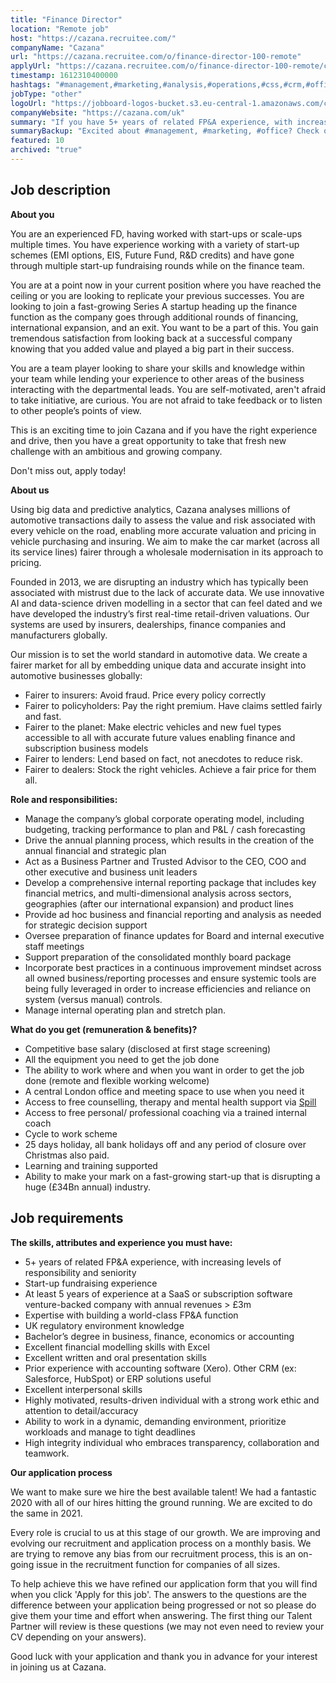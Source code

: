 ```yaml
---
title: "Finance Director"
location: "Remote job"
host: "https://cazana.recruitee.com/"
companyName: "Cazana"
url: "https://cazana.recruitee.com/o/finance-director-100-remote"
applyUrl: "https://cazana.recruitee.com/o/finance-director-100-remote/c/new"
timestamp: 1612310400000
hashtags: "#management,#marketing,#analysis,#operations,#css,#crm,#office,#finance"
jobType: "other"
logoUrl: "https://jobboard-logos-bucket.s3.eu-central-1.amazonaws.com/cazana"
companyWebsite: "https://cazana.com/uk"
summary: "If you have 5+ years of related FP&A experience, with increasing levels of responsibility and seniority, Cazana is looking for someone with your skillset."
summaryBackup: "Excited about #management, #marketing, #office? Check out this job post!"
featured: 10
archived: "true"
---
```


## Job description

**About you**

You are an experienced FD, having worked with start-ups or scale-ups multiple times. You have experience working with a variety of start-up schemes (EMI options, EIS, Future Fund, R&D credits) and have gone through multiple start-up fundraising rounds while on the finance team.

You are at a point now in your current position where you have reached the ceiling or you are looking to replicate your previous successes. You are looking to join a fast-growing Series A startup heading up the finance function as the company goes through additional rounds of financing, international expansion, and an exit. You want to be a part of this. You gain tremendous satisfaction from looking back at a successful company knowing that you added value and played a big part in their success.

You are a team player looking to share your skills and knowledge within your team while lending your experience to other areas of the business interacting with the departmental leads. You are self-motivated, aren't afraid to take initiative, are curious. You are not afraid to take feedback or to listen to other people’s points of view.

This is an exciting time to join Cazana and if you have the right experience and drive, then you have a great opportunity to take that fresh new challenge with an ambitious and growing company.

Don't miss out, apply today!

**About us**

Using big data and predictive analytics, Cazana analyses millions of automotive transactions daily to assess the value and risk associated with every vehicle on the road, enabling more accurate valuation and pricing in vehicle purchasing and insuring. We aim to make the car market (across all its service lines) fairer through a wholesale modernisation in its approach to pricing.

Founded in 2013, we are disrupting an industry which has typically been associated with mistrust due to the lack of accurate data. We use innovative AI and data-science driven modelling in a sector that can feel dated and we have developed the industry’s first real-time retail-driven valuations. Our systems are used by insurers, dealerships, finance companies and manufacturers globally.

Our mission is to set the world standard in automotive data. We create a fairer market for all by embedding unique data and accurate insight into automotive businesses globally:

*   Fairer to insurers: Avoid fraud. Price every policy correctly
*   Fairer to policyholders: Pay the right premium. Have claims settled fairly and fast.
*   Fairer to the planet: Make electric vehicles and new fuel types accessible to all with accurate future values enabling finance and subscription business models
*   Fairer to lenders: Lend based on fact, not anecdotes to reduce risk.
*   Fairer to dealers: Stock the right vehicles. Achieve a fair price for them all.

**Role and responsibilities:**

*   Manage the company’s global corporate operating model, including budgeting, tracking performance to plan and P&L / cash forecasting
*   Drive the annual planning process, which results in the creation of the annual financial and strategic plan
*   Act as a Business Partner and Trusted Advisor to the CEO, COO and other executive and business unit leaders
*   Develop a comprehensive internal reporting package that includes key financial metrics, and multi-dimensional analysis across sectors, geographies (after our international expansion) and product lines
*   Provide ad hoc business and financial reporting and analysis as needed for strategic decision support
*   Oversee preparation of finance updates for Board and internal executive staff meetings
*   Support preparation of the consolidated monthly board package
*   Incorporate best practices in a continuous improvement mindset across all owned business/reporting processes and ensure systemic tools are being fully leveraged in order to increase efficiencies and reliance on system (versus manual) controls.
*   Manage internal operating plan and stretch plan.

**What do you get (remuneration & benefits)?**

*   Competitive base salary (disclosed at first stage screening)
*   All the equipment you need to get the job done
*   The ability to work where and when you want in order to get the job done (remote and flexible working welcome)
*   A central London office and meeting space to use when you need it
*   Access to free counselling, therapy and mental health support via [Spill](https://www.spill.chat/)
*   Access to free personal/ professional coaching via a trained internal coach
*   Cycle to work scheme
*   25 days holiday, all bank holidays off and any period of closure over Christmas also paid.
*   Learning and training supported
*   Ability to make your mark on a fast-growing start-up that is disrupting a huge (£34Bn annual) industry.

## Job requirements

**The skills, attributes and experience you must have:**

*   5+ years of related FP&A experience, with increasing levels of responsibility and seniority
*   Start-up fundraising experience
*   At least 5 years of experience at a SaaS or subscription software venture-backed company with annual revenues > £3m
*   Expertise with building a world-class FP&A function
*   UK regulatory environment knowledge
*   Bachelor’s degree in business, finance, economics or accounting
*   Excellent financial modelling skills with Excel
*   Excellent written and oral presentation skills
*   Prior experience with accounting software (Xero). Other CRM (ex: Salesforce, HubSpot) or ERP solutions useful
*   Excellent interpersonal skills
*   Highly motivated, results-driven individual with a strong work ethic and attention to detail/accuracy
*   Ability to work in a dynamic, demanding environment, prioritize workloads and manage to tight deadlines
*   High integrity individual who embraces transparency, collaboration and teamwork.

**Our application process**

We want to make sure we hire the best available talent! We had a fantastic 2020 with all of our hires hitting the ground running. We are excited to do the same in 2021.

Every role is crucial to us at this stage of our growth. We are improving and evolving our recruitment and application process on a monthly basis. We are trying to remove any bias from our recruitment process, this is an on-going issue in the recruitment function for companies of all sizes.

To help achieve this we have refined our application form that you will find when you click 'Apply for this job'. The answers to the questions are the difference between your application being progressed or not so please do give them your time and effort when answering. The first thing our Talent Partner will review is these questions (we may not even need to review your CV depending on your answers).

Good luck with your application and thank you in advance for your interest in joining us at Cazana.
